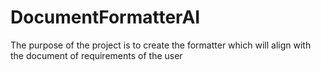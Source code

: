 # DocumentFormatterAI
The purpose of the project is to create the formatter which will align with the document of requirements of the user 
